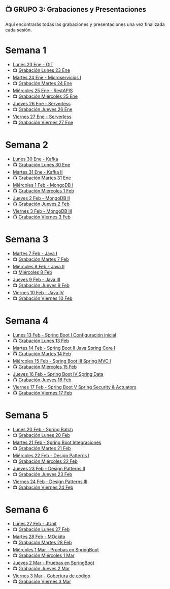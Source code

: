 ## 📺 GRUPO 3: Grabaciones y Presentaciones
Aquí encontrarás todas las grabaciones y presentaciones una vez finalizada cada sesión.

# Semana 1
- [Lunes 23 Ene - GIT](https://drive.google.com/file/d/18YeWwiAcLPZXGeCZsl8jyhqLz_gxCRnJ/view?usp=share_link)
- 📺 [Grabación Lunes 23 Ene](https://drive.google.com/file/d/1fF-QH0jJfpCKe_JJ-62sAqUWvJZzy3Hq/view?usp=sharing)
- [Martes 24 Ene - Microservicios I](https://drive.google.com/file/d/1K-f0UprpIpOuJ8sel61RRcTM-LE7d5AH/view?usp=share_link)
- 📺 [Grabación Martes 24 Ene](https://drive.google.com/file/d/1mQRQV-bDCTpkkjgMrxdlrue4JAA8kOCG/view?usp=sharing)
- [Miércoles 25 Ene - RestAPIS](https://drive.google.com/file/d/1lCDQF0MhQf8ezQn_Ylea7ES1uTQb3RwM/view?usp=sharing)
- 📺 [Grabación Miércoles 25 Ene](https://drive.google.com/file/d/1VNEnR2bf3FE1PggY3W8ll_hKOgNQZhn2/view?usp=sharing)
- [Jueves 26 Ene - Serverless](https://drive.google.com/file/d/1KnjHnUBt7gEDJRWVAdlRljqhS97fMsNi/view?usp=share_link)
- 📺 [Grabación Jueves 26 Ene](https://drive.google.com/file/d/1bu-qMZ2Nhq2ODQ3uLXq_3ulIUWvD3dls/view?usp=share_link)
- [Viernes 27 Ene - Serverless](https://drive.google.com/file/d/1KnjHnUBt7gEDJRWVAdlRljqhS97fMsNi/view?usp=share_link)
- 📺 [Grabación Viernes 27 Ene](https://drive.google.com/file/d/1_pJEhs39s540QNfcBaNsKCjPkr5PurRj/view?usp=share_link)

# Semana 2
- [Lunes 30 Ene - Kafka](https://drive.google.com/file/d/1IdKc9LZvsA8FrfcZZcM250lCXhB96L8J/view?usp=share_link)
- 📺 [Grabación Lunes 30 Ene](https://drive.google.com/file/d/1jzrOil2NmmkNgCXDfiE1DQYFGEuDasNQ/view?usp=sharing)
- [Martes 31 Ene - Kafka II](https://drive.google.com/file/d/1IdKc9LZvsA8FrfcZZcM250lCXhB96L8J/view?usp=share_link)
- 📺 [Grabación Martes 31 Ene](https://drive.google.com/file/d/1Fy0iRUtOW7lvTMVcZXBVd_fKWfc4Ccau/view?usp=sharing)
- [Miércoles 1 Feb - MongoDB I](https://drive.google.com/file/d/1yAUGb8HCQ_FfKKcpneyxVDTTF3KmcWNG/view?usp=share_link)
- 📺 [Grabación Miércoles 1 Feb](https://drive.google.com/file/d/1C6cjXr_736Croz-I_xnkTO7AHT8cD96M/view?usp=sharing)
- [Jueves 2 Feb - MongoDB II](https://drive.google.com/file/d/1nQir6fTVH27hnQKit7qS18gAPn_wcHGy/view?usp=share_link)
- 📺 [Grabación Jueves 2 Feb](https://drive.google.com/file/d/12rMmyLJ_Dogjp3I5r3KTUplQrbqeekgi/view?usp=sharing)
- [Viernes 3 Feb - MongoDB III](https://drive.google.com/file/d/1S1wIGMLDAuaWHPl4a8B8CXQKEvG-AYt1/view?usp=share_link)
- 📺 [Grabación Viernes 3 Feb](https://drive.google.com/file/d/1W97vUqY2xqpKBAoti3wJfMStFIQu0ui8/view?usp=sharing)

# Semana 3
- [Martes 7 Feb - Java I](https://drive.google.com/file/d/1Aj_-RG0sD8Yaq9c98Kwqn7e6Q1bJviFq/view?usp=sharing)
- 📺 [Grabación Martes 7 Feb](https://drive.google.com/file/d/1--JKxrSSWok71QDmpovssmSfuBMeiL-E/view?usp=sharing)
- [Miércoles 8 Feb - Java II](https://drive.google.com/file/d/1taZ4vBuh_kDXrPdINdqSjT5bVqCWbMJ2/view?usp=sharing)
- 📺 [Miércoles 8 Feb](https://drive.google.com/file/d/1vmTaQCxl3y2yRkDVOcx995VuG3g2Jfzn/view?usp=sharing)
- [Jueves 9 Feb - Java III](https://drive.google.com/file/d/15-bzix1BLrBlpv8I_zo7rf2IwU7hcQPT/view?usp=sharing)
- 📺 [Grabación Jueves 9 Feb](https://drive.google.com/file/d/1Dk1Gk5cbwboPcaCxM0OAIenRO2tOnLbE/view?usp=sharing)
-  [Viernes 10 Feb - Java IV](https://drive.google.com/file/d/1x7vV11xlxhfWVIfe764GiAKfU6kb95hq/view?usp=sharing)
- 📺 [Grabación Viernes 10 Feb](https://drive.google.com/file/d/1DuGbgkRk5I0e9KMbGpv3_4R91edJAP-L/view?usp=share_link)

# Semana 4
- [Lunes 13 Feb - Spring Boot I Configuración inicial](https://drive.google.com/file/d/1UsmE88UUePXJoxvctCtAPzTITVVL-Rfp/view?usp=sharing)
- 📺 [Grabación Lunes 13 Feb](https://drive.google.com/file/d/1t18-R1CxXEY2IbGzZ4JaNxygGmgajokZ/view?usp=sharing)
- [Martes 14 Feb - Spring Boot II Java Spring Core I](https://drive.google.com/file/d/1DovOyJTc373rFphmnEfcOTHvX-GmHV2o/view?usp=sharing)
- 📺 [Grabación Martes 14 Feb](https://drive.google.com/file/d/12eW0QIsJ9l2v25Y6RqeEHgscle-kgRiT/view?usp=sharing)
- [Miércoles 15 Feb - Spring Boot III Spring MVC I](https://drive.google.com/file/d/1D4NUOQQdh5YfSjK-LnE7mHWXEKGBUNS9/view?usp=share_link)
- 📺 [Grabación Miércoles 15 Feb](https://drive.google.com/file/d/1FSxGP0Jx-8_qunkGkV26y0Z4RqNdpuK8/view?usp=share_link)
- [Jueves 16 Feb - Spring Boot IV Spring Data](https://drive.google.com/file/d/1kZki-_tENKVmroFGTR42n_4IcwYNmCBb/view?usp=sharing)
- 📺 [Grabación Jueves 16 Feb](https://drive.google.com/file/d/1c8Tz-OBaofkfBbYIYGxUxxjvpbT2abQv/view?usp=share_link)
-  [Viernes 17 Feb - Spring Boot V Spring Security & Actuators](https://drive.google.com/file/d/1iomPdyGYuld2ZX6Qi6tPAmwblH3B-Com/view?usp=sharing)
- 📺 [Grabación Viernes 17 Feb](https://drive.google.com/file/d/1-jTxdBYqRpvC3lhM7N1pIucOSEJkDxue/view?usp=sharing)

# Semana 5
- [Lunes 20 Feb - Spring Batch](https://drive.google.com/file/d/193-5idZoZLPtFqASxqtzpsdPFkTk85jU/view?usp=share_link)
- 📺 [Grabación Lunes 20 Feb](https://drive.google.com/file/d/1tbbcYkPxNl4NLAKVfpvg8fNWMGqCBg0D/view?usp=sharing)
- [Martes 21 Feb - Spring Boot Integraciones](https://drive.google.com/file/d/19ob0mCN931EprgopcSxFKRSfzHdzQ6w9/view?usp=share_link)
- 📺 [Grabación Martes 21 Feb](https://drive.google.com/file/d/1bCBgbYAWV4_A9I6fXx62Q5OXI41wzgRl/view?usp=sharing)
- [Miércoles 22 Feb - Design Patterns I](https://drive.google.com/file/d/1S3UGXHT-f7X7V8r5SO54VJTscdldjW7m/view?usp=share_link)
- 📺 [Grabación Miércoles 22 Feb](https://drive.google.com/file/d/1fYtRpDmSEZVK_EaxMB_WE5b1OQrT6UD-/view?usp=sharing)
- [Jueves 23 Feb - Design Patterns II](https://drive.google.com/file/d/1erQLqdwcFyVzlP07RztgFmr3cs7TYw-S/view?usp=share_link)
- 📺 [Grabación Jueves 23 Feb](https://drive.google.com/file/d/1cLeb4osrJ6cat1Mj-c4tYPPiZIhzM1mR/view?usp=sharing)
-  [Viernes 24 Feb - Design Patterns III](https://drive.google.com/file/d/1aDlADi6E6M1H4jaQ423XRc-1x_faZzg2/view?usp=sharing)
- 📺 [Grabación Viernes 24 Feb](https://drive.google.com/file/d/1w9h1Nqn0yP5IlW3Kx_UbHOMcFblSAoAh/view?usp=sharing)

# Semana 6
- [Lunes 27 Feb - JUnit](https://drive.google.com/file/d/10sRalSV3ymIpfBTwo284-SmDF8g88ZOy/view?usp=share_link)
- 📺 [Grabación Lunes 27 Feb](https://drive.google.com/file/d/15t8oeekYK8EGOJwvqwbUfjC4YauK3sJe/view?usp=sharing)
- [Martes 28 Feb - MOckito](https://drive.google.com/file/d/1YldkBoRayiMXchlUUaY-IRM1jtJfEiHD/view?usp=share_link)
- 📺 [Grabación Martes 28 Feb]()
- [Miércoles 1 Mar - Pruebas en SpringBoot](https://drive.google.com/file/d/1WDSbqLb45wGZuvK5VKBta7N6P0kV-d5f/view?usp=share_link)
- 📺 [Grabación Miércoles 1 Mar]()
- [Jueves 2 Mar - Pruebas en SpringBoot](https://drive.google.com/file/d/1WDSbqLb45wGZuvK5VKBta7N6P0kV-d5f/view?usp=share_link)
- 📺 [Grabación Jueves 2 Mar]()
-  [Viernes 3 Mar - Cobertura de código](https://drive.google.com/file/d/113cY8oFdMYGcEBqeTCqyMLTAdpyfnROx/view?usp=sharing)
- 📺 [Grabación Viernes 3 Mar]()
